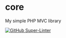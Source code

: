 # core
My simple PHP MVC library

[![GitHub Super-Linter](https://github.com/deondazy/core/workflows/Lint%20Code%20Base/badge.svg)](https://github.com/marketplace/actions/super-linter)
